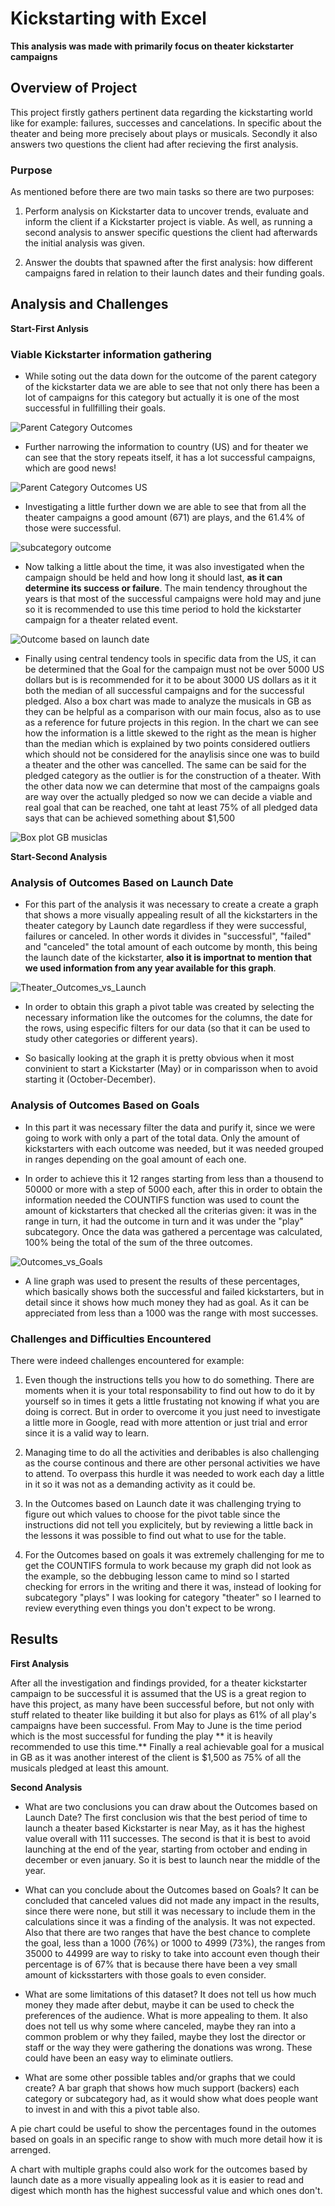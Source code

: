 # Kickstarting with Excel
**This analysis was made with primarily focus on theater kickstarter campaigns**

## Overview of Project

This project firstly gathers pertinent data regarding the kickstarting world like for example: failures, successes and cancelations. In specific about the theater and being more precisely about plays or musicals. Secondly it also answers two questions the client had after recieving the first analysis. 

### Purpose

As mentioned before there are two main tasks so there are two purposes:

1. Perform analysis on Kickstarter data to uncover trends, evaluate and inform the client if a Kickstarter project is viable. As well, as running a second analysis to answer specific questions the client had afterwards the initial analysis was given.  

2. Answer the doubts that spawned after the first analysis: how different campaigns fared in relation to their launch dates and their funding goals. 

## Analysis and Challenges

**Start-First Anlysis**

### Viable Kickstarter information gathering

- While soting out the data down for the outcome of the parent category of the kickstarter data we are able to see that not only there has been a lot of campaigns for this category but actually it is one of the most successful in fullfilling their goals.

![Parent Category Outcomes](https://user-images.githubusercontent.com/110573146/191825388-edf2625a-4da7-4d55-a89d-1fb85dab7dc2.png)

- Further narrowing the information to country (US) and for theater we can see that the story repeats itself, it has a lot successful campaigns, which are good news! 

![Parent Category Outcomes US](https://user-images.githubusercontent.com/110573146/191825911-e423ea94-3083-43dd-bc2f-a64bdc90e642.png)

- Investigating a little further down we are able to see that from all the theater campaigns a good amount (671) are plays, and the 61.4% of those were successful.

![subcategory outcome](https://user-images.githubusercontent.com/110573146/191826689-01df361e-b18d-4c35-9151-5f0601613e1e.png)

- Now talking a little about the time, it was also investigated when the campaign should be held and how long it should last, **as it can determine its success or failure**. The main tendency throughout the years is that most of the successful campaigns were hold may and june so it is recommended to use this time period to hold the kickstarter campaign for a theater related event.

![Outcome based on launch date](https://user-images.githubusercontent.com/110573146/191828250-26174af3-1af2-4a08-bb31-0289e042afad.png)

- Finally using central tendency tools in specific data from the US, it can be determined that the Goal for the campaign must not be over 5000 US dollars but is is recommended for it to be about 3000 US dollars as it it both the median of all successful campaigns and for the successful pledged. Also a box chart was made to analyze the musicals in GB as they can be helpful as a comparison with our main focus, also as to use as a reference for future projects in this region. In the chart we can see how the information is a little skewed to the right as the mean is higher than the median which is explained by two points considered outliers which should not be considered for the anaylisis since one was to build a theater and the other was cancelled. The same can be said for the pledged category as the outlier is for the construction of a theater. With the other data now we can determine that most of the campaigns goals are way over the actually pledged so now we can decide a viable and real goal that can be reached, one taht at least 75% of all pledged data says that can be achieved something about $1,500

![Box plot GB musiclas](https://user-images.githubusercontent.com/110573146/191835807-435073e8-5f93-49f0-a127-2fc51087100f.png)

**Start-Second Analysis**

### Analysis of Outcomes Based on Launch Date

- For this part of the analysis it was necessary to create a create a graph that shows a more visually appealing result of all the kickstarters in the theater category by Launch date regardless if they were successful, failures or canceled. In other words it divides in "successful", "failed" and "canceled" the total amount of each outcome by month, this being the launch date of the kickstarter, **also it is importnat to mention that we used information from any year available for this graph**. 

![Theater_Outcomes_vs_Launch](https://user-images.githubusercontent.com/110573146/193384155-db04f15f-7695-45f1-8b1b-d57d39b20161.png)

- In order to obtain this graph a pivot table was created by selecting the necessary information like the outcomes for the columns, the date for the rows, using especific filters for our data (so that it can be used to study other categories or different years). 

- So basically looking at the graph it is pretty obvious when it most convinient to start a Kickstarter (May) or in comparisson when to avoid starting it (October-December).

### Analysis of Outcomes Based on Goals

- In this part it was necessary filter the data and purify it, since we were going to work with only a part of the total data. Only the amount of kickstarters with each outcome was needed, but it was needed grouped in ranges depending on the goal amount of each one. 

- In order to achieve this it 12 ranges starting from less than a thousend to 50000 or more with a step of 5000 each, after this in order to obtain the information needed the COUNTIFS function was used to count the amount of kickstarters that checked all the criterias given: it was in the range in turn, it had the outcome in turn and it was under the "play" subcategory. Once the data was gathered a percentage was calculated, 100% being the total of the sum of the three outcomes.

![Outcomes_vs_Goals](https://user-images.githubusercontent.com/110573146/193392994-8c8e05f8-5125-42e8-8617-499586713b1a.png)

- A line graph was used to present the results of these percentages, which basically shows both the successful and failed kickstarters, but in detail since it shows how much money they had as goal. As it can be appreciated from less than a 1000 was the range with most successes. 

### Challenges and Difficulties Encountered

There were indeed challenges encountered for example:

1. Even though the instructions tells you how to do something. There are moments when it is your total responsability to find out how to do it by yourself so in times it gets a little frustating not knowing if what you are doing is correct. But in order to overcome it you just need to investigate a little more in Google, read with more attention or just trial and error since it is a valid way to learn. 

2. Managing time to do all the activities and deribables is also challenging as the course continous and there are other personal activities we have to attend. To overpass this hurdle it was needed to work each day a little in it so it was not as a demanding activity as it could be. 

3. In the Outcomes based on Launch date it was challenging trying to figure out which values to choose for the pivot table since the instructions did not tell you explicitely, but by reviewing a little back in the lessons it was possible to find out what to use for the table.  

4. For the Outcomes based on goals it was extremely challenging for me to get the COUNTIFS formula to work because my graph did not look as the example, so the debbuging lesson came to mind so I started checking for errors in the writing and there it was, instead of looking for subcategory "plays" I was looking for category "theater" so I learned to review everything even things you don't expect to be wrong. 

## Results

**First Analysis**

After all the investigation and findings provided, for a theater kickstarter campaign to be successful it is assumed that the US is a great region to have this project, as many have been successful before, but not only with stuff related to theater like building it but also for plays as 61% of all play's campaigns have been successful. From May to June is the time period which is the most successful for funding the play ** it is heavily recommended to use this time.** Finally a real achievable goal for a musical in GB as it was another interest of the client is $1,500 as 75% of all the musicals pledged at least this amount. 

**Second Analysis**

- What are two conclusions you can draw about the Outcomes based on Launch Date?
The first conclusion wis that the best period of time to launch a theater based Kickstarter is near May, as it has the highest value overall with 111 successes. The second is that it is best to avoid launching at the end of the year, starting from october and ending in december or even january. So it is best to launch near the middle of the year. 

- What can you conclude about the Outcomes based on Goals?
It can be concluded that canceled values did not made any impact in the results, since there were none, but still it was necessary to include them in the calculations since it was a finding of the analysis. It was not expected. Also that there are two ranges that have the best chance to complete the goal, less than a 1000 (76%) or 1000 to 4999 (73%), the ranges from 35000 to 44999 are way to risky to take into account even though their percentage is of 67% that is because there have been a vey small amount of kicksstarters with those goals to even consider.   

- What are some limitations of this dataset?
It does not tell us how much money they made after debut, maybe it can be used to check the preferences of the audience. What is more appealing to them. It also does not tell us why some where canceled, maybe they ran into a common problem or why they failed, maybe they lost the director or staff or the way they were gathering the donations was wrong. These could have been an easy way to eliminate outliers. 

- What are some other possible tables and/or graphs that we could create?
A bar graph that shows how much support (backers) each category or subcategory had, as it would show what does people want to invest in and with this a pivot table also.    

A pie chart could be useful to show the percentages found in the outomes based on goals in an specific range to show with much more detail how it is arrenged.

A chart with multiple graphs could also work for the outcomes based by launch date as a more visually appealing look as it is easier to read and digest which month has the highest successful value and which ones don't. 
